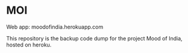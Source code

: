 # MOI

Web app: moodofindia.herokuapp.com

This repository is the backup code dump for the project Mood of India, hosted on heroku.

